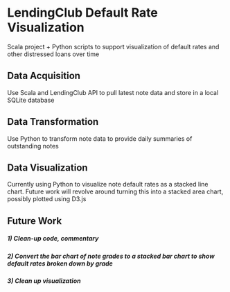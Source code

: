 # LendingClub Default Rate Visualization

Scala project + Python scripts to support visualization of default rates and other distressed loans over time

## Data Acquisition

Use Scala and LendingClub API to pull latest note data and store in a local SQLite database

## Data Transformation

Use Python to transform note data to provide daily summaries of outstanding notes

## Data Visualization

Currently using Python to visualize note default rates as a stacked line chart. Future work will revolve around turning this into a stacked area chart, possibly plotted using D3.js

## Future Work

##### 1) Clean-up code, commentary

##### 2) Convert the bar chart of note grades to a stacked bar chart to show default rates broken down by grade

##### 3) Clean up visualization
